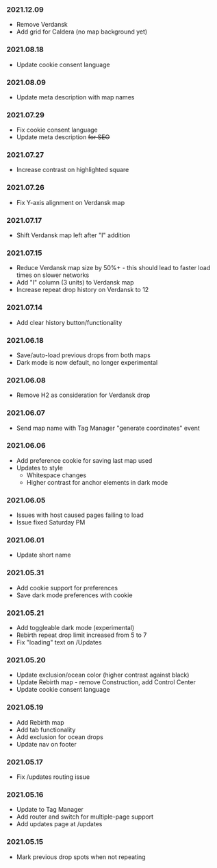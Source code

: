 ### 2021.12.09 ###

- Remove Verdansk
- Add grid for Caldera (no map background yet)

### 2021.08.18 ###

- Update cookie consent language

### 2021.08.09 ###

- Update meta description with map names

### 2021.07.29 ###

- Fix cookie consent language
- Update meta description ~~for SEO~~

### 2021.07.27 ###

- Increase contrast on highlighted square

### 2021.07.26 ###

- Fix Y-axis alignment on Verdansk map

### 2021.07.17 ###

- Shift Verdansk map left after "I" addition

### 2021.07.15 ###

- Reduce Verdansk map size by 50%+ - this should lead to faster load times on slower networks
- Add "I" column (3 units) to Verdansk map
- Increase repeat drop history on Verdansk to 12 

### 2021.07.14 ###

- Add clear history button/functionality

### 2021.06.18 ###

- Save/auto-load previous drops from both maps
- Dark mode is now default, no longer experimental

### 2021.06.08 ###

- Remove H2 as consideration for Verdansk drop

### 2021.06.07 ###

- Send map name with Tag Manager "generate coordinates" event

### 2021.06.06 ###

- Add preference cookie for saving last map used
- Updates to style
  - Whitespace changes
  - Higher contrast for anchor elements in dark mode

### 2021.06.05 ###

- Issues with host caused pages failing to load
- Issue fixed Saturday PM

### 2021.06.01 ###

- Update short name

### 2021.05.31 ###

- Add cookie support for preferences
- Save dark mode preferences with cookie

### 2021.05.21 ###

- Add toggleable dark mode (experimental)
- Rebirth repeat drop limit increased from 5 to 7
- Fix "loading" text on /Updates

### 2021.05.20 ###

- Update exclusion/ocean color (higher contrast against black)
- Update Rebirth map - remove Construction, add Control Center
- Update cookie consent language

### 2021.05.19 ###

- Add Rebirth map
- Add tab functionality
- Add exclusion for ocean drops
- Update nav on footer

### 2021.05.17 ###

- Fix /updates routing issue

### 2021.05.16 ###

- Update to Tag Manager
- Add router and switch for multiple-page support
- Add updates page at /updates

### 2021.05.15 ###

- Mark previous drop spots when not repeating
